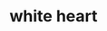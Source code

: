 ---
layout: smileys&emotion
title: white heart
emoji: white_heart
permalink: 🤍.html
image: assets/img/3moji/white_heart.png
---
